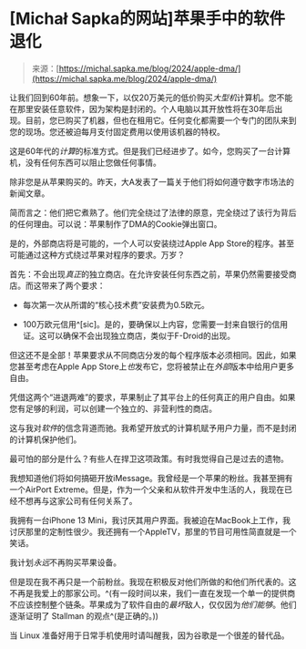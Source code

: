 <!--yml

分类：未分类

日期：2024年05月27日 15:16:19

-->

# [Michał Sapka的网站]苹果手中的软件退化

> 来源：[https://michal.sapka.me/blog/2024/apple-dma/](https://michal.sapka.me/blog/2024/apple-dma/)

让我们回到60年前。想象一下，以仅20万美元的低价购买*大型机*计算机。您不能在那里安装任意软件，因为架构是封闭的。个人电脑以其开放性将在30年后出现。目前，您已购买了机器，但也在租用它。任何变化都需要一个专门的团队来到您的现场。您还被迫每月支付固定费用以使用该机器的特权。

这是60年代的*计算*的标准方式。但是我们已经进步了。如今，您购买了一台计算机，没有任何东西可以阻止您做任何事情。

除非您是从苹果购买的。昨天，大A发表了一篇关于他们将如何遵守数字市场法的新闻文章。

简而言之：他们把它煮熟了。他们完全绕过了法律的原意，完全绕过了该行为背后的任何理由。可以说：苹果制作了DMA的Cookie弹出窗口。

是的，外部商店将是可能的，一个人可以安装绕过Apple App Store的程序。甚至可能通过这种方式绕过苹果对程序的要求。万岁？

首先：不会出现*真正*的独立商店。在允许安装任何东西之前，苹果仍然需要接受商店。而这带来了两个要求：

+   每次第一次从所谓的“核心技术费”安装费为0.5欧元。

+   100万欧元信用^[sic]。是的，要确保以上内容，您需要一封来自银行的信用证。这可以确保不会出现独立商店，类似于F-Droid的出现。

但这还不是全部！苹果要求从不同商店分发的每个程序版本必须相同。因此，如果您甚至考虑在Apple App Store上*也*发布它，您将被禁止在*外部*版本中给用户更多自由。

凭借这两个“进退两难”的要求，苹果制止了其平台上的任何真正的用户自由。如果您有足够的利润，可以创建一个独立的、非营利性的商店。

这与我对*软件*的信念背道而驰。我希望开放式的计算机赋予用户力量，而不是封闭的计算机保护他们。

最可怕的部分是什么？有些人在捍卫这项政策。有时我觉得自己是过去的遗物。

我想知道他们将如何搞砸开放iMessage。我曾经是一个苹果的粉丝。我甚至拥有一个AirPort Extreme。但是，作为一个父亲和从软件开发中生活的人，我现在已经不想再与这家公司有任何关系了。

我拥有一台iPhone 13 Mini，我讨厌其用户界面。我被迫在MacBook上工作，我讨厌那里的定制性很少。我还拥有一个AppleTV，那里的节目可用性简直就是一个笑话。

我计划*永远*不再购买苹果设备。

但是现在我不再只是一个前粉丝。我现在积极反对他们所做的和他们所代表的。这不再是我爱上的那家公司。^(有一段时间以来，我们一直在发现一个单一的提供商不应该控制整个链条。苹果成为了软件自由的*最坏*敌人，仅仅因为*他们能够*。他们逐渐证明了 Stallman 的观点^(是正确的。))

当 Linux 准备好用于日常手机使用时请叫醒我，因为谷歌是一个很差的替代品。
